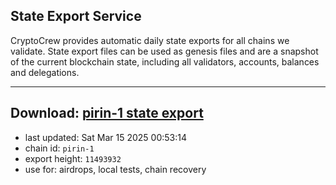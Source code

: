## State Export Service
CryptoCrew provides automatic daily state exports for all chains we validate. State export files can be used as genesis files and are a snapshot of the current blockchain state, including all validators, accounts, balances and delegations.

---
**Download: [pirin-1 state export](https://dl-eu2.ccvalidators.com/SERVICE/nolus/pirin-1_export_11493932.json)**
---

- last updated: Sat Mar 15 2025 00:53:14
- chain id: `pirin-1`
- export height: `11493932`
- use for: airdrops, local tests, chain recovery
